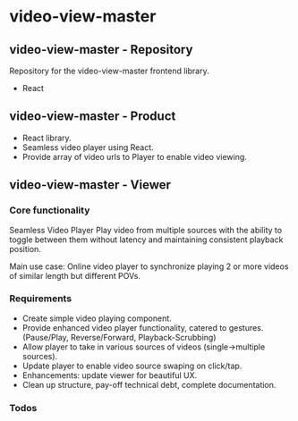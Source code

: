 # video-view-master

## video-view-master - Repository

Repository for the video-view-master frontend library.
 - React

## video-view-master - Product

- React library.
- Seamless video player using React.
- Provide array of video urls to Player to enable video viewing.

## video-view-master - Viewer

### Core functionality
Seamless Video Player
Play video from multiple sources with the ability to toggle between them without latency and maintaining consistent playback position.

Main use case: Online video player to synchronize playing 2 or more videos of similar length but different POVs.

### Requirements
 - Create simple video playing component.
 - Provide enhanced video player functionality, catered to gestures. (Pause/Play, Reverse/Forward, Playback-Scrubbing)
 - Allow player to take in various sources of videos (single->multiple sources).
 - Update player to enable video source swaping on click/tap.
 - Enhancements: update viewer for beautiful UX.
 - Clean up structure, pay-off technical debt, complete documentation.

 ### Todos


